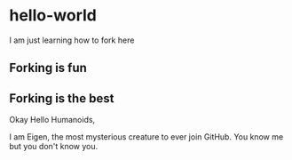 # hello-world
I am just learning how to fork here
## Forking is fun
## Forking is the best 

Okay Hello Humanoids,

I am Eigen, the most mysterious creature to ever join GitHub. 
You know me but you don't know you.

